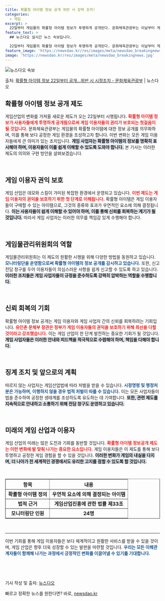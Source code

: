 ```yaml
---
title: 확률형 아이템 정보 공개 위반 시 강력 조치!
categories:
  - 게임
excerpt: >
  22일부터 게임물의 확률형 아이템 정보가 투명하게 공개된다. 문화체육관광부는 이날부터 게임산업진흥에 관한 법…
feature_text: >
  ## 뉴스다오 실시간 뉴스 속보입니다.

  22일부터 게임물의 확률형 아이템 정보가 투명하게 공개된다. 문화체육관광부는 이날부터 게임산업진흥에 관한 법…
feature_image: 'https://newsdao.kr/res/images/meta/newsdao_breakingnews.jpg'
image: 'https://newsdao.kr/res/images/meta/newsdao_breakingnews.jpg'
---
```


![뉴스다오 속보](https://newsdao.kr/res/images/meta/newsdao_breakingnews.jpg)

<p>출처: <a href="https://newsdao.kr/3413" rel="dofollow">확률형 아이템 정보 22일부터 공개…위반 시 시정조치 - 문화체육관광부</a> | 뉴스다오</p>

<h2 data-ke-size="size26">확률형 아이템 정보 공개 제도</h2>

<p data-ke-size="size16">게임산업의 변화를 가져올 새로운 제도가 오는 22일부터 시행됩니다. <b><span style="color: #ee2323;">확률형 아이템 정보가 사용자들에게 투명하게 공개됨으로써 게임 이용자들의 권리가 보호되는 첫걸음이 될 것입니다.</span></b> 문화체육관광부는 게임물의 확률형 아이템에 대한 정보 공개를 의무화하며, 이를 통해 보다 공정한 게임 환경을 조성하고자 합니다. 이번 변화는 모든 게임 이용자들에게 큰 의미가 있는 조치입니다. <b><span style="background-color: #21538527;">게임 사업자는 확률형 아이템의 정보를 명확히 표시해야 하며, 이용자들이 이를 쉽게 이해할 수 있도록 도와야 합니다.</span></b> 본 기사는 이러한 제도의 의의와 구현 방안을 살펴보겠습니다.</p>

<p data-ke-size="size16">&nbsp;</p>

<h2 data-ke-size="size26">게임 이용자 권익 보호</h2>

<p data-ke-size="size16">게임 산업은 데모와 스킬이 가미된 복잡한 환경에서 운영되고 있습니다. <b><span style="color: #ee2323;">이번 제도는 게임 이용자의 권익을 보호하기 위한 첫 단계로 이해됩니다.</span></b> 확률형 아이템은 게임 이용자들이 구매할 수 있는 아이템으로, 그것의 종류와 효과가 우연적인 요소에 의해 결정됩니다. <b><span style="background-color: #21538527;">이는 사용자들이 쉽게 이해할 수 있어야 하며, 이를 통해 신뢰를 회복하는 계기가 될 것입니다.</span></b> 따라서 게임 사업자는 이러한 의무를 책임감 있게 수행해야 합니다.</p>

<p data-ke-size="size16">&nbsp;</p>

<h2 data-ke-size="size26">게임물관리위원회의 역할</h2>

<p data-ke-size="size16">게임물관리위원회는 이 제도의 원활한 시행을 위해 다양한 방법을 동원하고 있습니다. <b><span style="color: #1a5490;">모니터링단을 운영함으로써 확률형 아이템의 정보 공개를 감시하고 있습니다.</span></b> 또한, 신고 전담 창구를 두어 이용자들이 의심스러운 사항을 쉽게 신고할 수 있도록 하고 있습니다. <b><span style="background-color: #21538527;">이러한 조치들은 게임 사업자들이 규정을 준수하도록 강력히 압박하는 역할을 수행합니다.</span></b></p>

<p data-ke-size="size16">&nbsp;</p>

<h2 data-ke-size="size26">신뢰 회복의 기회</h2>

<p data-ke-size="size16">확률형 아이템 정보 공개는 게임 이용자와 게임 사업자 간의 신뢰를 회복하려는 기회입니다. <b><span style="color: #ee2323;">유인촌 문체부 장관은 정부가 게임 이용자들의 권익을 보호하기 위해 최선을 다할 것이라고 강조했습니다.</span></b> 이는 게임 산업이 한 단계 발전하는 중요한 기회가 될 것입니다. <b><span style="background-color: #21538527;">게임 사업자들은 이러한 안내와 피드백을 적극적으로 수렴해야 하며, 책임을 다해야 합니다.</span></b></p>

<p data-ke-size="size16">&nbsp;</p>

<h2 data-ke-size="size26">징계 조치 및 앞으로의 계획</h2>

<p data-ke-size="size16">따르지 않는 사업자는 게임산업법에 따라 처벌을 받을 수 있습니다. <b><span style="color: #1a5490;">시정명령 및 행정처분은 가능하며, 이행하지 않을 경우 법적 처벌이 따를 수 있습니다.</span></b> 이는 모든 사업자들이 법을 준수하여 공정한 생태계를 조성하도록 유도하는 데 기여합니다. <b><span style="background-color: #21538527;">또한, 관련 제도를 지속적으로 안내하고 소통하기 위해 전담 창구도 운영하고 있습니다.</span></b></p>

<p data-ke-size="size16">&nbsp;</p>

<h2 data-ke-size="size26">미래의 게임 산업과 이용자</h2>

<p data-ke-size="size16">게임 산업의 미래는 많은 도전과 기회를 동반할 것입니다. <b><span style="color: #ee2323;">확률형 아이템 정보공개 제도는 이런 변화에 발 맞춰 나가는 중요한 요소입니다.</span></b> 게임 이용자들은 이 제도를 통해 보다 투명하고 공정한 게임 경험을 할 수 있을 것입니다. <b><span style="background-color: #21538527;">이러한 변화가 게임의 내실을 다지며, 더 나아가 전 세계적인 경쟁에서도 유리한 고지를 점할 수 있도록 할 것입니다.</span></b></p>

<p data-ke-size="size16">&nbsp;</p>

<table style="width: 100%; border-collapse: collapse;" border="1">
    <tr>
        <th style="text-align: center; height: 17px;">항목</th>
        <th style="text-align: center; height: 17px;">내용</th>
    </tr>
    <tr>
        <td style="text-align: center; height: 17px;"><b>확률형 아이템 정의</b></td>
        <td style="text-align: center; height: 17px;"><b>우연적 요소에 의해 결정되는 아이템</b></td>
    </tr>
    <tr>
        <td style="text-align: center; height: 17px;"><b>법적 근거</b></td>
        <td style="text-align: center; height: 17px;"><b>게임산업진흥에 관한 법률 제33조</b></td>
    </tr>
    <tr>
        <td style="text-align: center; height: 17px;"><b>모니터링단 인원</b></td>
        <td style="text-align: center; height: 17px;"><b>24명</b></td>
    </tr>
</table>

<p data-ke-size="size16">&nbsp;</p>

<hr>

<p data-ke-size="size16">이번 기회를 통해 게임 이용자들은 보다 체계적이고 원활한 서비스를 받을 수 있을 것이며, 게임 산업은 향후 더욱 성장할 수 있는 발판을 마련할 것입니다. <b><span style="color: #1a5490;">우리는 모든 이해관계자들이 함께해 나가는 과정에서 긍정적인 변화를 이끌어낼 수 있기를 기대합니다.</span></b></p>

<p data-ke-size="size16">&nbsp;</p>

<p data-ke-size="size16">&nbsp;</p>

<p data-ke-size="size16">기사 작성 및 출처: <a href="https://newsdao.kr/3413">뉴스다오</a></p> 

빠르고 정확한 뉴스를 원한다면? 바로, <a href="https://newsdao.kr" rel="dofollow">newsdao.kr</a>


